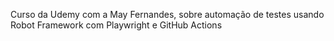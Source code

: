 Curso da Udemy com a May Fernandes, sobre automação de testes usando Robot Framework com Playwright e GitHub Actions